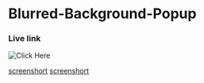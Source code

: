 # Blurred-Background-Popup
### Live link
![Click Here](https://chayan999.github.io/Blurred-Background-Popup/)

[screenshort](img/screenshot2.PNG)
[screenshort](img/screenshot1.PNG)
